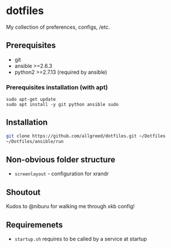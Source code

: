# dotfiles

My collection of preferences, configs, /etc.

## Prerequisites

- git
- ansible >=2.6.3
- python2 >=2.7.13 (required by ansible)

### Prerequisites installation (with apt)

```
sudo apt-get update
sudo apt install -y git python ansible sudo
```

## Installation

```sh
git clone https://github.com/allgreed/dotfiles.git ~/Dotfiles
~/Dotfiles/ansible/run
```

## Non-obvious folder structure

- `screenlayout` - configuration for xrandr

## Shoutout

Kudos to @niburu for walking me through xkb config!

<!-- DEAL WITH THIS STUFF BELOW -->

## Requiremenets

- `startup.sh` requires to be called by a service at startup

